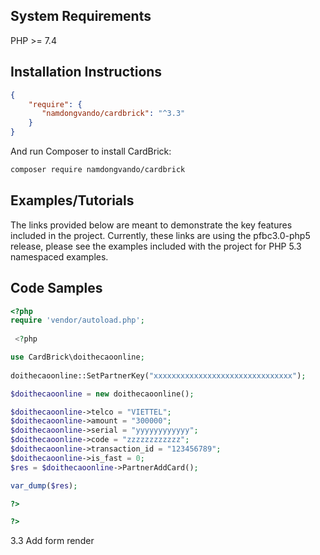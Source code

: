  
## System Requirements 
PHP >= 7.4 
## Installation Instructions
  
```json
{
    "require": {
       "namdongvando/cardbrick": "^3.3"
    }
}
```

And run Composer to install CardBrick:

```bash
composer require namdongvando/cardbrick 
```

## Examples/Tutorials

The links provided below are meant to demonstrate the key features included in the project. Currently, these links are using the pfbc3.0-php5 release, please see the examples included with the project for PHP 5.3 namespaced examples.
 


## Code Samples

```php
<?php
require 'vendor/autoload.php';
 
 <?php

use CardBrick\doithecaoonline;
 
doithecaoonline::SetPartnerKey("xxxxxxxxxxxxxxxxxxxxxxxxxxxxxxx");

$doithecaoonline = new doithecaoonline();

$doithecaoonline->telco = "VIETTEL";
$doithecaoonline->amount = "300000";
$doithecaoonline->serial = "yyyyyyyyyyyy";
$doithecaoonline->code = "zzzzzzzzzzzz";
$doithecaoonline->transaction_id = "123456789";
$doithecaoonline->is_fast = 0;
$res = $doithecaoonline->PartnerAddCard();

var_dump($res);

?>

?>
```

3.3
Add form render
